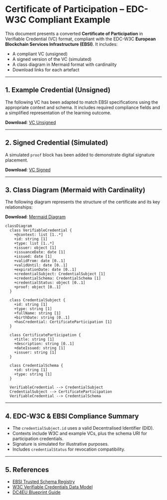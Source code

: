 
# Certificate of Participation – EDC-W3C Compliant Example

This document presents a converted **Certificate of Participation** in Verifiable Credential (VC) format, compliant with the EDC-W3C **European Blockchain Services Infrastructure (EBSI)**. It includes:

- A compliant VC (unsigned)
- A signed version of the VC (simulated)
- A class diagram in Mermaid format with cardinality
- Download links for each artefact

---

## 1. Example Credential (Unsigned)

The following VC has been adapted to match EBSI specifications using the appropriate context and schema. It includes required compliance fields and a simplified representation of the learning outcome.

**Download**: [VC Unsigned](./CertOfPart-EBSI-VC-unsigned.json)

---

## 2. Signed Credential (Simulated)

A simulated `proof` block has been added to demonstrate digital signature placement.

**Download**: [VC Signed](./CertOfPart-EBSI-VC-signed.json)

---

## 3. Class Diagram (Mermaid with Cardinality)

The following diagram represents the structure of the certificate and its key relationships:

**Download**: [Mermaid Diagram](./CertOfPart-mermaid-diagram.md)


```mermaid
classDiagram
  class VerifiableCredential {
    +@context: list [1..*]
    +id: string [1]
    +type: list [1..*]
    +issuer: object [1]
    +issuanceDate: date [1]
    +issued: date [1]
    +validFrom: date [0..1]
    +validUntil: date [0..1]
    +expirationDate: date [0..1]
    +credentialSubject: CredentialSubject [1]
    +credentialSchema: CredentialSchema [1]
    +credentialStatus: object [0..1]
    +proof: object [0..1]
  }

  class CredentialSubject {
    +id: string [1]
    +type: string [1]
    +fullName: string [1]
    +birthDate: string [0..1]
    +hasCredential: CertificateParticipation [1]
  }

  class CertificateParticipation {
    +title: string [1]
    +description: string [0..1]
    +dateIssued: string [1]
    +issuer: string [1]
  }

  class CredentialSchema {
    +id: string [1]
    +type: string [1]
  }

  VerifiableCredential --> CredentialSubject
  CredentialSubject --> CertificateParticipation
  VerifiableCredential --> CredentialSchema
```


---

## 4. EDC-W3C & EBSI Compliance Summary

- The `credentialSubject.id` uses a valid Decentralised Identifier (DID).
- Contexts include W3C and example VCs, plus the schema URI for participation credentials.
- Signature is simulated for illustrative purposes.
- Includes `credentialStatus` for revocation compatibility.

---

## 5. References

- [EBSI Trusted Schema Registry](https://api-pilot.ebsi.eu/trusted-schemas-registry/)
- [W3C Verifiable Credentials Data Model](https://www.w3.org/TR/vc-data-model/)
- [DC4EU Blueprint Guide](https://www.dc4eu.eu/)
